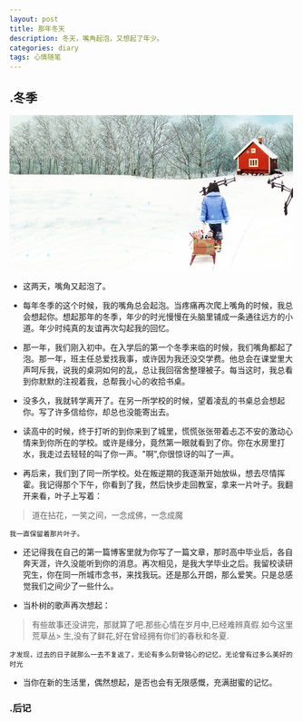 ```yaml
---
layout: post
title: 那年冬天
description: 冬天，嘴角起泡，又想起了年少。
categories: diary
tags: 心情随笔
---
```


## .冬季
![Alt winter](/static/images/blog/2012-12-13.jpg)

+ 这两天，嘴角又起泡了。

+ 每年冬季的这个时候，我的嘴角总会起泡。当疼痛再次爬上嘴角的时候，我总会想起你。想起那年的冬季，年少的时光慢慢在头脑里铺成一条通往远方的小道。年少时纯真的友谊再次勾起我的回忆。

+ 那一年，我们刚入初中。在入学后的第一个冬季来临的时候，我们嘴角都起了泡。那一年，班主任总爱找我事，或许因为我还没交学费。他总会在课堂里大声呵斥我，说我的桌洞如何的乱，总让我回宿舍整理被子。每当这时，我总看到你默默的注视着我，总帮我小心的收拾书桌。

+ 没多久，我就转学离开了。在另一所学校的时候，望着凌乱的书桌总会想起你。写了许多信给你，却总也没能寄出去。

+ 读高中的时候，终于打听的到你来到了城里，慌慌张张带着忐忑不安的激动心情来到你所在的学校。或许是缘分，竟然第一眼就看到了你。你在水房里打水，我走过去轻轻的叫了你一声。"啊",你很惊讶的叫了一声。

+ 再后来，我们到了同一所学校。处在叛逆期的我逐渐开始放纵，想去尽情挥霍。我记得那个下午，你看到了我，然后快步走回教室，拿来一片叶子。我翻开来看，叶子上写着：
> 道在拈花，一笑之间，一念成佛，一念成魔

	我一直保留着那片叶子。

+ 还记得我在自己的第一篇博客里就为你写了一篇文章，那时高中毕业后，各自奔天涯，许久没能听到你的消息。再次相见，是我大学毕业之后。我留校读研究生，你在同一所城市念书，来找我玩。还是那么开朗，那么爱笑。只是总感觉我们之间少了一些什么。

+ 当朴树的歌声再次想起：
> 有些故事还没讲完，那就算了吧.那些心情在岁月中,已经难辨真假.如今这里荒草丛> 生,没有了鲜花,好在曾经拥有你们的春秋和冬夏.

	才发现，过去的日子就那么一去不复返了，无论有多么刻骨铭心的记忆，无论曾有过多么美好的时光

+ 当你在新的生活里，偶然想起，是否也会有无限感慨，充满甜蜜的记忆。


### .后记


